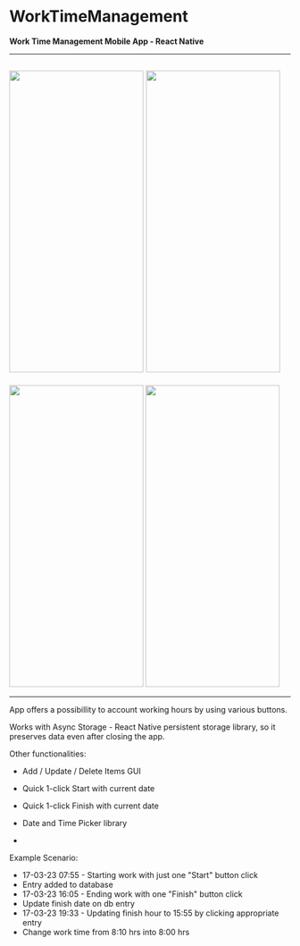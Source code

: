 # WorkTimeManagement
**Work Time Management Mobile App - React Native**

- - -

<img src="https://user-images.githubusercontent.com/96893372/221718493-9a5462f6-862b-4f10-9e26-03a89b8915e8.png" width="240" height="540"> <img src="https://user-images.githubusercontent.com/96893372/221718514-8abbee9b-abed-4541-a5a1-50057ba9b12d.png" width="240" height="540"> 
-
<img src="https://user-images.githubusercontent.com/96893372/221719860-764b52d0-710c-448f-9f48-b71d606e8ddf.png" width="240" height="540"> <img src="https://user-images.githubusercontent.com/96893372/221719916-97275ad4-77a1-4a4f-8e7d-4ed566fe730d.png" width="240" height="540">

- - -

App offers a possibillity to account working hours by using various buttons.

Works with Async Storage - React Native persistent storage library, so it preserves data even after closing the app.

Other functionalities:
- Add / Update / Delete Items GUI
- Quick 1-click Start with current date
- Quick 1-click Finish with current date
- Date and Time Picker library

-

Example Scenario:

- 17-03-23 07:55 - Starting work with just one "Start" button click
- Entry added to database
- 17-03-23 16:05 - Ending work with one "Finish" button click
- Update finish date on db entry
- 17-03-23 19:33 - Updating finish hour to 15:55 by clicking appropriate entry
- Change work time from 8:10 hrs into 8:00 hrs
